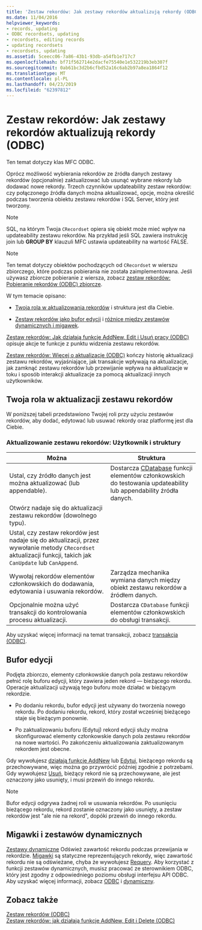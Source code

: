 ```yaml
---
title: 'Zestaw rekordów: Jak zestawy rekordów aktualizują rekordy (ODBC)'
ms.date: 11/04/2016
helpviewer_keywords:
- records, updating
- ODBC recordsets, updating
- recordsets, editing records
- updating recordsets
- recordsets, updating
ms.assetid: 5ceecc06-7a86-43b1-93db-a54fb1e717c7
ms.openlocfilehash: bf71f562714e2dacfe75540e1e532219b3eb307f
ms.sourcegitcommit: 0ab61bc3d2b6cfbd52a16c6ab2b97a8ea1864f12
ms.translationtype: MT
ms.contentlocale: pl-PL
ms.lasthandoff: 04/23/2019
ms.locfileid: "62397812"
---
```

# <a name="recordset-how-recordsets-update-records-odbc"></a>Zestaw rekordów: Jak zestawy rekordów aktualizują rekordy (ODBC)

Ten temat dotyczy klas MFC ODBC.

Oprócz możliwość wybierania rekordów ze źródła danych zestawy rekordów (opcjonalnie) zaktualizować lub usunąć wybrane rekordy lub dodawać nowe rekordy. Trzech czynników updateability zestaw rekordów: czy połączonego źródła danych można aktualizować, opcje, można określić podczas tworzenia obiektu zestawu rekordów i SQL Server, który jest tworzony.

> [!NOTE]
>  SQL, na którym Twoja `CRecordset` opiera się obiekt może mieć wpływ na updateability zestawu rekordów. Na przykład jeśli SQL zawiera instrukcję join lub **GROUP BY** klauzuli MFC ustawia updateability na wartość FALSE.

> [!NOTE]
>  Ten temat dotyczy obiektów pochodzących od `CRecordset` w wierszu zbiorczego, które podczas pobierania nie została zaimplementowana. Jeśli używasz zbiorcze pobieranie z wiersza, zobacz [zestaw rekordów: Pobieranie rekordów (ODBC) zbiorcze](../../data/odbc/recordset-fetching-records-in-bulk-odbc.md).

W tym temacie opisano:

- [Twoja rola w aktualizowania rekordów](#_core_your_role_in_recordset_updating) i struktura jest dla Ciebie.

- [Zestaw rekordów jako bufor edycji](#_core_the_edit_buffer) i [różnice między zestawów dynamicznych i migawek](#_core_dynasets_and_snapshots).

[Zestaw rekordów: Jak działają funkcje AddNew, Edit i Usuń pracy (ODBC)](../../data/odbc/recordset-how-addnew-edit-and-delete-work-odbc.md) opisuje akcje te funkcje z punktu widzenia zestawu rekordów.

[Zestaw rekordów: Więcej o aktualizacje (ODBC)](../../data/odbc/recordset-more-about-updates-odbc.md) kończy historię aktualizacji zestawu rekordów, wyjaśniające, jak transakcje wpływają na aktualizacje, jak zamknąć zestawu rekordów lub przewijanie wpływa na aktualizacje w toku i sposób interakcji aktualizacje za pomocą aktualizacji innych użytkowników.

##  <a name="_core_your_role_in_recordset_updating"></a> Twoja rola w aktualizacji zestawu rekordów

W poniższej tabeli przedstawiono Twojej roli przy użyciu zestawów rekordów, aby dodać, edytować lub usuwać rekordy oraz platformę jest dla Ciebie.

### <a name="recordset-updating-you-and-the-framework"></a>Aktualizowanie zestawu rekordów: Użytkownik i struktury

|Można|Struktura|
|---------|-------------------|
|Ustal, czy źródło danych jest można aktualizować (lub appendable).|Dostarcza [CDatabase](../../mfc/reference/cdatabase-class.md) funkcji elementów członkowskich do testowania updateability lub appendability źródła danych.|
|Otwórz nadaje się do aktualizacji zestawu rekordów (dowolnego typu).||
|Ustal, czy zestaw rekordów jest nadaje się do aktualizacji, przez wywołanie metody `CRecordset` aktualizacji funkcji, takich jak `CanUpdate` lub `CanAppend`.||
|Wywołaj rekordów elementów członkowskich do dodawania, edytowania i usuwania rekordów.|Zarządza mechanika wymiana danych między obiekt zestawu rekordów a źródłem danych.|
|Opcjonalnie można użyć transakcji do kontrolowania procesu aktualizacji.|Dostarcza `CDatabase` funkcji elementów członkowskich do obsługi transakcji.|

Aby uzyskać więcej informacji na temat transakcji, zobacz [transakcja (ODBC)](../../data/odbc/transaction-odbc.md).

##  <a name="_core_the_edit_buffer"></a> Bufor edycji

Podjęta zbiorczo, elementy członkowskie danych pola zestawu rekordów pełnić rolę buforu edycji, który zawiera jeden rekord — bieżącego rekordu. Operacje aktualizacji używają tego buforu może działać w bieżącym rekordzie.

- Po dodaniu rekordu, bufor edycji jest używany do tworzenia nowego rekordu. Po dodaniu rekordu, rekord, który został wcześniej bieżącego staje się bieżącym ponownie.

- Po zaktualizowaniu buforu (Edytuj) rekord edycji służy można skonfigurować elementy członkowskie danych pola zestawu rekordów na nowe wartości. Po zakończeniu aktualizowania zaktualizowanym rekordem jest obecne.

Gdy wywołujesz [działają funkcje AddNew](../../mfc/reference/crecordset-class.md#addnew) lub [Edytuj](../../mfc/reference/crecordset-class.md#edit), bieżącego rekordu są przechowywane, więc można go przywrócić później zgodnie z potrzebami. Gdy wywołujesz [Usuń](../../mfc/reference/crecordset-class.md#delete), bieżący rekord nie są przechowywane, ale jest oznaczony jako usunięty, i musi przewiń do innego rekordu.

> [!NOTE]
>  Bufor edycji odgrywa żadnej roli w usuwania rekordów. Po usunięciu bieżącego rekordu, rekord zostanie oznaczony jako usunięty, a zestaw rekordów jest "ale nie na rekord", dopóki przewiń do innego rekordu.

##  <a name="_core_dynasets_and_snapshots"></a> Migawki i zestawów dynamicznych

[Zestawy dynamiczne](../../data/odbc/dynaset.md) Odśwież zawartość rekordu podczas przewijania w rekordzie. [Migawki](../../data/odbc/snapshot.md) są statyczne reprezentujących rekordy, więc zawartość rekordu nie są odświeżane, chyba że wywołujesz [Requery](../../mfc/reference/crecordset-class.md#requery). Aby korzystać z funkcji zestawów dynamicznych, musisz pracować ze sterownikiem ODBC, który jest zgodny z odpowiedniego poziomu obsługi interfejsu API ODBC. Aby uzyskać więcej informacji, zobacz [ODBC](../../data/odbc/odbc-basics.md) i [dynamiczny](../../data/odbc/dynaset.md).

## <a name="see-also"></a>Zobacz także

[Zestaw rekordów (ODBC)](../../data/odbc/recordset-odbc.md)<br/>
[Zestaw rekordów: jak działają funkcje AddNew, Edit i Delete (ODBC)](../../data/odbc/recordset-how-addnew-edit-and-delete-work-odbc.md)
